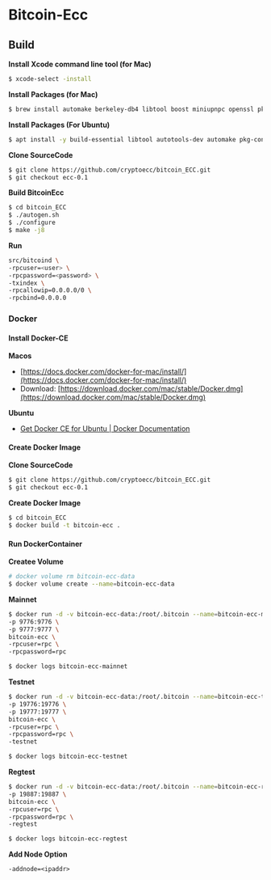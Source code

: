 # Bitcoin-Ecc
## Build

**Install Xcode command line tool (for Mac)**

```bash
$ xcode-select -install
```

**Install Packages (for Mac)**

```bash
$ brew install automake berkeley-db4 libtool boost miniupnpc openssl pkg-config protobuf python qt libevent qrencode librsvg
```


**Install Packages (For Ubuntu)**
```bash
$ apt install -y build-essential libtool autotools-dev automake pkg-config bsdmainutils python3 ibssl-dev libevent-dev libboost-system-dev libboost-filesystem-dev libboost-chrono-dev libboost-test-dev libboost-thread-dev libdb-dev libdb++-dev
```

**Clone SourceCode**

```bash
$ git clone https://github.com/cryptoecc/bitcoin_ECC.git
$ git checkout ecc-0.1
```

**Build BitcoinEcc**

```bash
$ cd bitcoin_ECC
$ ./autogen.sh
$ ./configure
$ make -j8
```

**Run**

```bash
src/bitcoind \
-rpcuser=<user> \
-rpcpassword=<password> \
-txindex \
-rpcallowip=0.0.0.0/0 \
-rpcbind=0.0.0.0
```


### Docker

#### Install Docker-CE

**Macos**

* [https://docs.docker.com/docker-for-mac/install/](https://docs.docker.com/docker-for-mac/install/) 
* Download: [https://download.docker.com/mac/stable/Docker.dmg](https://download.docker.com/mac/stable/Docker.dmg)

**Ubuntu**

* [Get Docker CE for Ubuntu | Docker Documentation](https://docs.docker.com/install/linux/docker-ce/ubuntu/)

#### Create Docker Image

**Clone SourceCode**

```bash
$ git clone https://github.com/cryptoecc/bitcoin_ECC.git
$ git checkout ecc-0.1
```

**Create Docker Image**

```bash
$ cd bitcoin_ECC
$ docker build -t bitcoin-ecc .
```

#### Run DockerContainer

**Createe Volume**

```bash
# docker volume rm bitcoin-ecc-data
$ docker volume create --name=bitcoin-ecc-data
```

**Mainnet**

```bash
$ docker run -d -v bitcoin-ecc-data:/root/.bitcoin --name=bitcoin-ecc-mainnet \
-p 9776:9776 \
-p 9777:9777 \
bitcoin-ecc \
-rpcuser=rpc \
-rpcpassword=rpc

$ docker logs bitcoin-ecc-mainnet
```

**Testnet**

```bash
$ docker run -d -v bitcoin-ecc-data:/root/.bitcoin --name=bitcoin-ecc-testnet \
-p 19776:19776 \
-p 19777:19777 \
bitcoin-ecc \
-rpcuser=rpc \
-rpcpassword=rpc \
-testnet

$ docker logs bitcoin-ecc-testnet
```

**Regtest**

```bash
$ docker run -d -v bitcoin-ecc-data:/root/.bitcoin --name=bitcoin-ecc-regtest \
-p 19887:19887 \
bitcoin-ecc \
-rpcuser=rpc \
-rpcpassword=rpc \
-regtest

$ docker logs bitcoin-ecc-regtest
```

**Add Node Option**

```
-addnode=<ipaddr>
```
